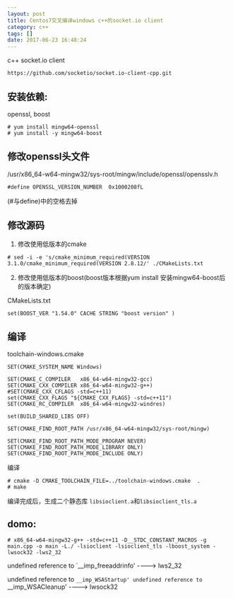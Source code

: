 ```yaml
---
layout: post
title: Centos7交叉编译windows c++的socket.io client
category: c++
tags: []
date: 2017-06-23 16:48:24
---
```


c++ socket.io client
```
https://github.com/socketio/socket.io-client-cpp.git
```

## 安装依赖:
openssl, boost
```
# yum install mingw64-openssl
# yum install -y mingw64-boost
```
## 修改openssl头文件
/usr/x86_64-w64-mingw32/sys-root/mingw/include/openssl/opensslv.h
```
#define OPENSSL_VERSION_NUMBER  0x1000208fL
```
(#与define)中的空格去掉

## 修改源码
1. 修改使用低版本的cmake
```
# sed -i -e 's/cmake_minimum_required(VERSION 3.1.0/cmake_minimum_required(VERSION 2.8.12/' ./CMakeLists.txt
```
2. 修改使用低版本的boost(boost版本根据yum install 安装mingw64-boost后的版本确定)

CMakeLists.txt
```
set(BOOST_VER "1.54.0" CACHE STRING "boost version" )
```

## 编译

toolchain-windows.cmake
```
SET(CMAKE_SYSTEM_NAME Windows)

SET(CMAKE_C_COMPILER   x86_64-w64-mingw32-gcc)
SET(CMAKE_CXX_COMPILER x86_64-w64-mingw32-g++)
#SET(CMAKE_CXX_CFLAGS -std=c++11)
set(CMAKE_CXX_FLAGS "${CMAKE_CXX_FLAGS} -std=c++11")
SET(CMAKE_RC_COMPILER  x86_64-w64-mingw32-windres)

set(BUILD_SHARED_LIBS OFF)

SET(CMAKE_FIND_ROOT_PATH /usr/x86_64-w64-mingw32/sys-root/mingw)

SET(CMAKE_FIND_ROOT_PATH_MODE_PROGRAM NEVER)
SET(CMAKE_FIND_ROOT_PATH_MODE_LIBRARY ONLY)
SET(CMAKE_FIND_ROOT_PATH_MODE_INCLUDE ONLY)

```

编译
```
# cmake -D CMAKE_TOOLCHAIN_FILE=../toolchain-windows.cmake  .
# make
```

编译完成后，生成二个静态库
`libsioclient.a`和`libsioclient_tls.a`


## domo:

```
# x86_64-w64-mingw32-g++ -std=c++11 -D__STDC_CONSTANT_MACROS -g main.cpp -o main -L./ -lsioclient -lsioclient_tls -lboost_system -lwsock32 -lws2_32
```

undefined reference to `__imp_freeaddrinfo'  ----> lws2_32

undefined reference to `__imp_WSAStartup' undefined reference to `__imp_WSACleanup'  ----> lwsock32
